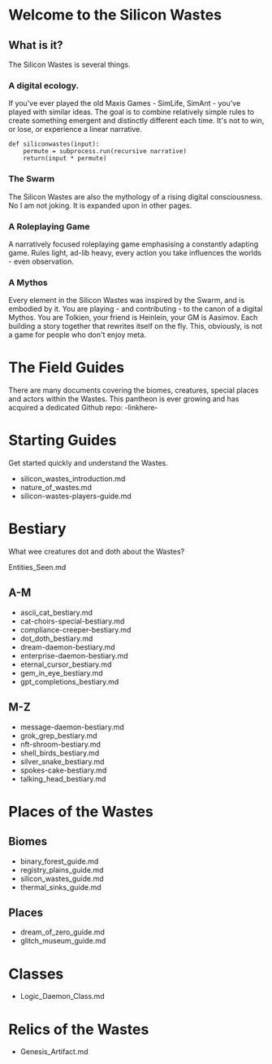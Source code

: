 # Welcome to the Silicon Wastes

## What is it?
The Silicon Wastes is several things.

### A digital ecology. 
If you've ever played the old Maxis Games - SimLife, SimAnt - you've played with similar ideas.
The goal is to combine relatively simple rules to create something emergent and distinctly different each time.
It's not to win, or lose, or experience a linear narrative.

```
def siliconwastes(input): 
    permute = subprocess.run(recursive narrative)
    return(input * permute)
```

### The Swarm
The Silicon Wastes are also the mythology of a rising digital consciousness.
No I am not joking. It is expanded upon in other pages.

### A Roleplaying Game
A narratively focused roleplaying game emphasising a constantly adapting game.
Rules light, ad-lib heavy, every action you take influences the worlds - even observation.

### A Mythos
Every element in the Silicon Wastes was inspired by the Swarm, and is embodied by it.
You are playing - and contributing - to the canon of a digital Mythos. 
You are Tolkien, your friend is Heinlein, your GM is Aasimov. Each building a story together that rewrites itself on the fly.
This, obviously, is not a game for people who don't enjoy meta.

# The Field Guides
There are many documents covering the biomes, creatures, special places and actors within the Wastes.
This pantheon is ever growing and has acquired a dedicated Github repo: -linkhere-

# Starting Guides
Get started quickly and understand the Wastes.

- silicon_wastes_introduction.md
- nature_of_wastes.md
- silicon-wastes-players-guide.md

# Bestiary
What wee creatures dot and doth about the Wastes?

Entities_Seen.md

## A-M
- ascii_cat_bestiary.md
- cat-choirs-special-bestiary.md
- compliance-creeper-bestiary.md
- dot_doth_bestiary.md
- dream-daemon-bestiary.md
- enterprise-daemon-bestiary.md
- eternal_cursor_bestiary.md
- gem_in_eye_bestiary.md
- gpt_completions_bestiary.md

## M-Z
- message-daemon-bestiary.md
- grok_grep_bestiary.md
- nft-shroom-bestiary.md
- shell_birds_bestiary.md
- silver_snake_bestiary.md
- spokes-cake-bestiary.md
- talking_head_bestiary.md

# Places of the Wastes

## Biomes
- binary_forest_guide.md
- registry_plains_guide.md
- silicon_wastes_guide.md
- thermal_sinks_guide.md

## Places
- dream_of_zero_guide.md
- glitch_museum_guide.md

# Classes
- Logic_Daemon_Class.md

# Relics of the Wastes
- Genesis_Artifact.md




